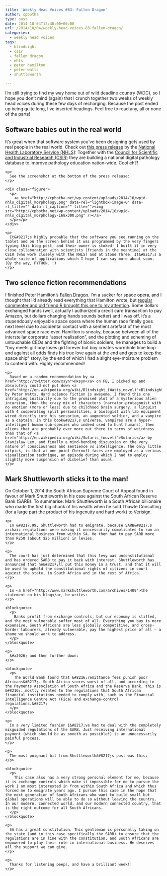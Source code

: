 ```yaml
---
title: 'Weekly Head Voices #83: Fallen Dragon'
author: cpbotha
type: post
date: 2014-10-04T12:40:00+00:00
url: /2014/10/04/weekly-head-voices-83-fallen-dragon/
categories:
  - weekly head voices
tags:
  - blindsight
  - csir
  - fallen dragon
  - nhls
  - peter hamilton
  - peter watts
  - shuttleworth

---
```

I&#8217;m still trying to find my way home out of wild deadline country (WDC), so I hope you don&#8217;t mind (again) that I crunch together two weeks of weekly head voices during these few days of recharging. Because the post ended up being quite long, I&#8217;ve inserted headings. Feel free to read any, all or none of the parts! 

<div id="outline-container-sec-1" class="outline-2">
  <h2 id="sec-1">
    Software babies out in the real world
  </h2>
  
  <div class="outline-text-2" id="text-1">
    <p>
      It&#8217;s great when that software system you&#8217;ve been designing gets used by real people in the real world. Check out <a href="http://www.nhls.ac.za/?page=news&#038;id=4&#038;rid=398">this press release</a> by the <a href="http://www.nhls.ac.za/">National Health Laboratory Service (NHLS)</a>: Together with the <a href="http://www.csir.co.za/">Council for Scientific and Industrial Research (CSIR)</a> they are building a national digital pathology database to improve pathology education nation-wide. Cool eh?!
    </p>
    
    <p>
      See the screenshot at the bottom of the press release:
    </p>
    
    <div class="figure">
      <p>
        <a href="http://cpbotha.net/wp-content/uploads/2014/10/wpid-nhls_digital_morphology.png" data-rel="lightbox-image-0" data-rl_title="" data-rl_caption="" title=""><img src="http://cpbotha.net/wp-content/uploads/2014/10/wpid-nhls_digital_morphology-168x300.png" /></a>
      </p></p>
    </div>
    
    <p>
      It&#8217;s highly probable that the software you see running on the tablet and on the screen behind it was programmed by the very fingers typing this blog post, and their owner is stoked! I built it in very close collaboration with scientists (friends in the meantime) at the CSIR (who work closely with the NHLS) and at Stone Three. It&#8217;s a whole suite of applications which I hope I can say more about soon. (By the way, PYTHON. :)
    </p>
  </div>
</div>

<div id="outline-container-sec-2" class="outline-2">
  <h2 id="sec-2">
    Two science fiction recommendations
  </h2>
  
  <div class="outline-text-2" id="text-2">
    <p>
      I finished Peter Hamilton&#8217;s <a href="http://en.wikipedia.org/wiki/Fallen_Dragon">Fallen Dragon</a>. I&#8217;m a sucker for space opera, and I thought that I&#8217;d already read everything that Hamilton wrote, but <a href="http://cpbotha.net/2014/08/07/weekly-head-voices-80-there-can-be-only-one/#comment-148198">regular commenter and old friend R brought this one to my attention</a>. Some dollars exchanged hands (well, actually I authorized a credit card transaction to pay Amazon, but dollars changing hands sounds better) and I was off. It&#8217;s a stupendously enjoyable space opera where the human race finally goes next level due to accidental contact with a sentient artefact of the most advanced space race ever. Hamilton is sneaky, because between all of the interstellar corporate &#8220;asset realisation&#8221;, and the plotting and scheming of untouchable CEOs and the fighting of bionic soldiers, he manages to build a &#8220;boy meets girl boy loses girl forever but boy creates wormhole time loop and against all odds finds his true love again at the end and gets to keep the space ship&#8221; story, by the end of which I had a slight eye-moisture problem to contend with. Highly recommended!
    </p>
    
    <p>
      Based on a random recommendation by <a href="http://twitter.com/xsyn">@xsyn</a> on FB, I picked up and absolutely could not put down <a href="http://en.wikipedia.org/wiki/Blindsight_(Watts_novel)">Blindsight</a> by Peter Watts. Hard science fiction is awesome. I found this one intriguing initiallly due to the promised plot of a mysterious alien incursion, then the crazy mix of characters (narrator-protagonist with no emotion (more or less) due to childhood brain surgery, a linguist with 4 cooperating split personalities, a biologist with lab equipment wired directly into his sensorium, an augmented soldier, and a vampire as a captain; in this book&#8217;s universe, vampires are a hyper-intelligent human sub-species who indeed used to hunt humans), then aliens that are probbably ever more out there in terms of weirdness than that of <a href="http://en.wikipedia.org/wiki/Solaris_(novel)">Solaris</a> by Stanislaw Lem, and finally a mind-bending discussion on the very nature of consciousness and sentience vs intelligence. The only little nitpick, is that at one point Chernoff faces are employed as a serious visualization technique, an episode during which I had to employ slightly more suspension of disbelief than usual.
    </p>
  </div>
</div>

<div id="outline-container-sec-3" class="outline-2">
  <h2 id="sec-3">
    Mark Shuttleworth sticks it to the man!
  </h2>
  
  <div class="outline-text-2" id="text-3">
    <p>
      On October 1, 2014 the South African Supreme Court of Appeal found in favour of Mark Shuttleworth in his case against the South African Reserve Bank (SARB). To summarise: Mark Shuttleworth is a South African billionaire who made the first big chunk of his wealth when he sold Thawte Consulting (for a large part the product of his ingenuity and hard work) to Verisign.
    </p>
    
    <p>
      In &#8217;99, Shuttleworth had to emigrate, because SARB&#8217;s archaic regulations were making it unncessarily complicated to run an international business from within SA. He then had to pay SARB more than R250 (about $25 million) in levies.
    </p>
    
    <p>
      The court has just determined that this levy was unconstitutional and has ordered SARB to pay it back with interest. Shuttleworth has announced that he&#8217;ll put this money in a trust, and that it will be used to uphold the constitutional rights of citizens in court against the state, in South Africa and in the rest of Africa.
    </p>
    
    <p>
      In <a href="http://www.markshuttleworth.com/archives/1409">the statement on his blog</a>, he writes:
    </p>
    
    <blockquote>
      <p>
        Banks profit from exchange controls, but our economy is stifled, and the most vulnerable suffer most of all. Everything you buy is more expensive, South Africans are less globally competitive, and cross-border labourers, already vulnerable, pay the highest price of all – a shame we should work to address.
      </p>
    </blockquote>
    
    <p>
      &#x2026; and then further down:
    </p>
    
    <blockquote>
      <p>
        The World Bank found that &#8216;remittance fees punish poor Africans&#8217;. South Africa scores worst of all, and according to the Payments Association of South Africa and the Reserve Bank, this is &#8216;..mostly related to the regulations that South African financial institutions needed to comply with, such as the Financial Intelligence Centre Act (Fica) and exchange-control regulations.&#8217;
      </p>
    </blockquote>
    
    <p>
      In a very limited fashion I&#8217;ve had to deal with the completely misguided regulations of the SARB. Just receiving international payment (which should be as smooth as possible!) is an unnecessarily painful process.
    </p>
    
    <p>
      The most poignant bit from Shuttleworth&#8217;s post was this:
    </p>
    
    <blockquote>
      <p>
        This case also has a very strong personal element for me, because it is exchange controls which make it impossible for me to pursue the work I am most interested in from within South Africa and which thus forced me to emigrate years ago. I pursue this case in the hope that the next generation of South Africans who want to build small but global operations will be able to do so without leaving the country. In our modern, connected world, and our modern connected country, that is the right outcome for all South Africans.
      </p>
    </blockquote>
    
    <p>
      SA has a great constitution. This gentleman is personally taking on the state (and in this case specifically the SARB) to ensure that the regulations are in line with the constitution, and South Africans are empowered to play their role in international business. He deserves all the support we can give.
    </p>
    
    <p>
      Thanks for listening peeps, and have a brilliant week!!
    </p>
  </div>
</div>